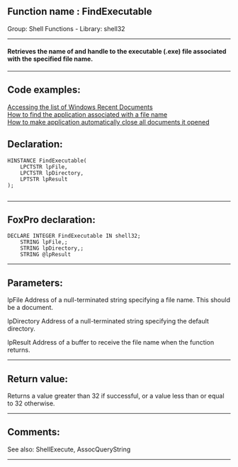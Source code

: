 
## Function name : FindExecutable
Group: Shell Functions - Library: shell32    
***  


#### Retrieves the name of and handle to the executable (.exe) file associated with the specified file name.
***  


## Code examples:
[Accessing the list of Windows Recent Documents](../../samples/sample_094.md)  
[How to find the application associated with a file name](../../samples/sample_138.md)  
[How to make application automatically close all documents it opened](../../samples/sample_491.md)  

## Declaration:
```foxpro  
HINSTANCE FindExecutable(
    LPCTSTR lpFile,
    LPCTSTR lpDirectory,
    LPTSTR lpResult
);
  
```  
***  


## FoxPro declaration:
```foxpro  
DECLARE INTEGER FindExecutable IN shell32;
	STRING lpFile,;
	STRING lpDirectory,;
	STRING @lpResult  
```  
***  


## Parameters:
lpFile 
Address of a null-terminated string specifying a file name. This should be a document. 

lpDirectory 
Address of a null-terminated string specifying the default directory. 

lpResult 
Address of a buffer to receive the file name when the function returns.  
***  


## Return value:
Returns a value greater than 32 if successful, or a value less than or equal to 32 otherwise.  
***  


## Comments:
See also: ShellExecute, AssocQueryString   
  
***  

